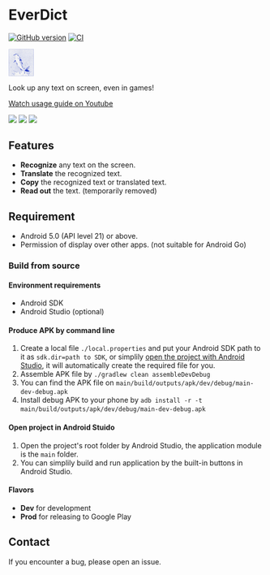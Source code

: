 
# EverDict 
[![GitHub version](https://badge.fury.io/gh/firemaples%2FEverTranslator.svg)](https://badge.fury.io/gh/firemaples%2FEverTranslator) 
[![CI](https://github.com/firemaples/EverTranslator/actions/workflows/ci.yml/badge.svg)](https://github.com/firemaples/EverTranslator/actions/workflows/ci.yml)



<img src="materials/mipmap-xxhdpi/icon.png" width="10%" height="10%" alt="app icon" align="center" />

Look up any text on screen, even in games!

<a href="https://www.youtube.com/watch?v=Y0OjF-luuDE">Watch usage guide on Youtube</a>

<p>
  <img src="materials/PlayStore/device-2016-12-08-204259.jpg" width="200px" />
  <img src="materials/PlayStore/device-2016-12-08-205120.jpg" width="200px" />
  <img src="materials/PlayStore/device-2016-12-08-205741.jpg" width="200px" />
</p>

## Features

 - **Recognize** any text on the screen.
 - **Translate** the recognized text.
 - **Copy** the recognized text or translated text.
 - **Read out** the text. (temporarily removed)

## Requirement

- Android 5.0 (API level 21) or above.
- Permission of display over other apps. (not suitable for Android Go)



### Build from source

#### Environment requirements

- Android SDK
- Android Studio (optional)

#### Produce APK by command line

1. Create a local file `./local.properties` and put your Android SDK path to it as `sdk.dir=path to SDK`, or simplily <a href='#open-project-in-android-stuido'>open the project with Android Studio</a>, it will automatically create the required file for you.
1. Assemble APK file by ```./gradlew clean assembleDevDebug```
1. You can find the APK file on `main/build/outputs/apk/dev/debug/main-dev-debug.apk`
1. Install debug APK to your phone by ```adb install -r -t main/build/outputs/apk/dev/debug/main-dev-debug.apk```

#### Open project in Android Stuido

1. Open the project's root folder by Android Studio, the application module is the `main` folder.
1. You can simplily build and run application by the built-in buttons in Android Studio.

#### Flavors

- **Dev** for development
- **Prod** for releasing to Google Play

## Contact

If you encounter a bug, please open an issue.  

